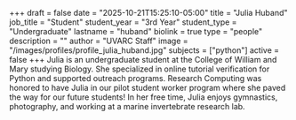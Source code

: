 +++
draft = false
date = "2025-10-21T15:25:10-05:00"
title = "Julia Huband"
job_title = "Student"
student_year = "3rd Year"
student_type = "Undergraduate"
lastname = "huband"
biolink = true
type = "people"
description = ""
author = "UVARC Staff"
image = "/images/profiles/profile_julia_huband.jpg"
subjects = ["python"]
active = false
+++
Julia is an undergraduate student at the College of William and Mary studying Biology. She specialized in online tutorial verification for Python and supported outreach programs. Research Computing was honored to have Julia in our pilot student worker program where she paved the way for our future students! In her free time, Julia enjoys gymnastics, photography, and working at a marine invertebrate research lab.
